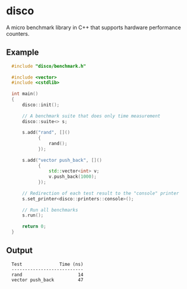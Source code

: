 disco
=====
A micro benchmark library in C++ that supports hardware performance counters.


Example
-------
```c++
  #include "disco/benchmark.h"
  
  #include <vector>
  #include <cstdlib>
  
  int main()
  {
      disco::init();
  
      // A benchmark suite that does only time measurement
      disco::suite<> s;
  
      s.add("rand", []()
            {
                rand();
            });
  
      s.add("vector push_back", []()
            {
                std::vector<int> v;
                v.push_back(1000);
            });
  
      // Redirection of each test result to the "console" printer
      s.set_printer<disco::printers::console>();
  
      // Run all benchmarks
      s.run();
  
      return 0;
  }
```


Output
------
```
  Test              Time (ns)
  ---------------------------
  rand                     14
  vector push_back         47
```


